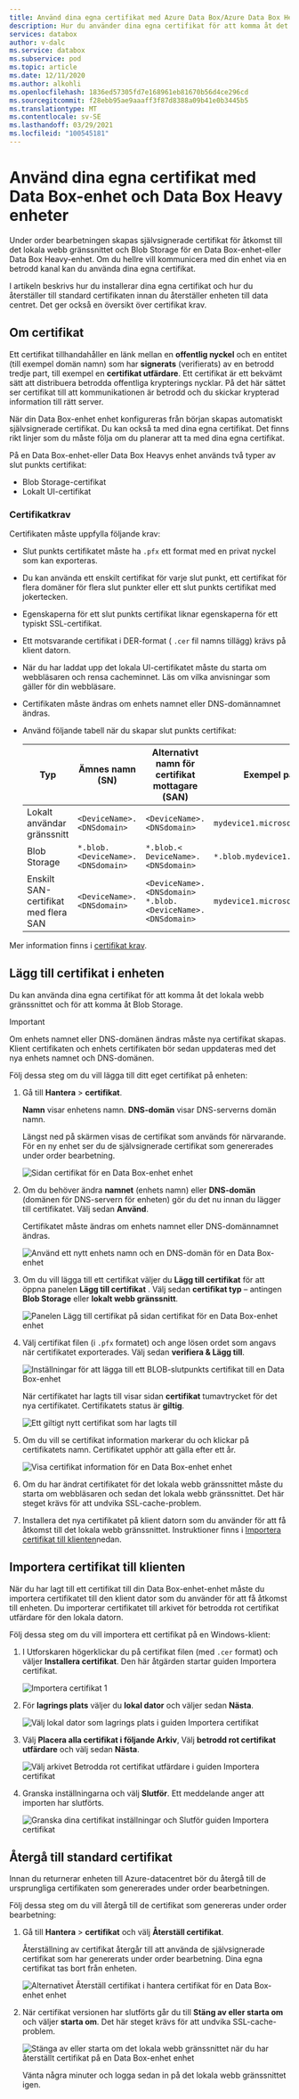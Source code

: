 ```yaml
---
title: Använd dina egna certifikat med Azure Data Box/Azure Data Box Heavy-enheter
description: Hur du använder dina egna certifikat för att komma åt det lokala webb gränssnittet och blogg lagringen på Data Box-enhet eller Data Box Heavy enheten.
services: databox
author: v-dalc
ms.service: databox
ms.subservice: pod
ms.topic: article
ms.date: 12/11/2020
ms.author: alkohli
ms.openlocfilehash: 1836ed57305fd7e168961eb81670b56d4ce296cd
ms.sourcegitcommit: f28ebb95ae9aaaff3f87d8388a09b41e0b3445b5
ms.translationtype: MT
ms.contentlocale: sv-SE
ms.lasthandoff: 03/29/2021
ms.locfileid: "100545181"
---
```

# <a name="use-your-own-certificates-with-data-box-and-data-box-heavy-devices"></a>Använd dina egna certifikat med Data Box-enhet och Data Box Heavy enheter

Under order bearbetningen skapas självsignerade certifikat för åtkomst till det lokala webb gränssnittet och Blob Storage för en Data Box-enhet-eller Data Box Heavy-enhet. Om du hellre vill kommunicera med din enhet via en betrodd kanal kan du använda dina egna certifikat.

I artikeln beskrivs hur du installerar dina egna certifikat och hur du återställer till standard certifikaten innan du återställer enheten till data centret. Det ger också en översikt över certifikat krav.

## <a name="about-certificates"></a>Om certifikat

Ett certifikat tillhandahåller en länk mellan en **offentlig nyckel** och en entitet (till exempel domän namn) som har **signerats** (verifierats) av en betrodd tredje part, till exempel en **certifikat utfärdare**.  Ett certifikat är ett bekvämt sätt att distribuera betrodda offentliga krypterings nycklar. På det här sättet ser certifikat till att kommunikationen är betrodd och du skickar krypterad information till rätt server.

När din Data Box-enhet enhet konfigureras från början skapas automatiskt självsignerade certifikat. Du kan också ta med dina egna certifikat. Det finns rikt linjer som du måste följa om du planerar att ta med dina egna certifikat.

På en Data Box-enhet-eller Data Box Heavys enhet används två typer av slut punkts certifikat:

- Blob Storage-certifikat
- Lokalt UI-certifikat

### <a name="certificate-requirements"></a>Certifikatkrav

Certifikaten måste uppfylla följande krav:

- Slut punkts certifikatet måste ha `.pfx` ett format med en privat nyckel som kan exporteras.
- Du kan använda ett enskilt certifikat för varje slut punkt, ett certifikat för flera domäner för flera slut punkter eller ett slut punkts certifikat med jokertecken.
- Egenskaperna för ett slut punkts certifikat liknar egenskaperna för ett typiskt SSL-certifikat.
- Ett motsvarande certifikat i DER-format ( `.cer` fil namns tillägg) krävs på klient datorn.
- När du har laddat upp det lokala UI-certifikatet måste du starta om webbläsaren och rensa cacheminnet. Läs om vilka anvisningar som gäller för din webbläsare.
- Certifikaten måste ändras om enhets namnet eller DNS-domännamnet ändras.
- Använd följande tabell när du skapar slut punkts certifikat:

  |Typ |Ämnes namn (SN)  |Alternativt namn för certifikat mottagare (SAN)  |Exempel på ämnes namn |
  |---------|---------|---------|---------|
  |Lokalt användar gränssnitt| `<DeviceName>.<DNSdomain>`|`<DeviceName>.<DNSdomain>`| `mydevice1.microsoftdatabox.com` |
  |Blob Storage|`*.blob.<DeviceName>.<DNSdomain>`|`*.blob.< DeviceName>.<DNSdomain>`|`*.blob.mydevice1.microsoftdatabox.com` |
  |Enskilt SAN-certifikat med flera SAN|`<DeviceName>.<DNSdomain>`|`<DeviceName>.<DNSdomain>`<br>`*.blob.<DeviceName>.<DNSdomain>`|`mydevice1.microsoftdatabox.com` |

Mer information finns i [certifikat krav](../../articles/databox-online/azure-stack-edge-gpu-certificate-requirements.md).

## <a name="add-certificates-to-device"></a>Lägg till certifikat i enheten

Du kan använda dina egna certifikat för att komma åt det lokala webb gränssnittet och för att komma åt Blob Storage.

> [!IMPORTANT]
> Om enhets namnet eller DNS-domänen ändras måste nya certifikat skapas. Klient certifikaten och enhets certifikaten bör sedan uppdateras med det nya enhets namnet och DNS-domänen.

Följ dessa steg om du vill lägga till ditt eget certifikat på enheten:

1. Gå till **Hantera**  >  **certifikat**.

   **Namn** visar enhetens namn. **DNS-domän** visar DNS-serverns domän namn.

   Längst ned på skärmen visas de certifikat som används för närvarande. För en ny enhet ser du de självsignerade certifikat som genererades under order bearbetning.

   ![Sidan certifikat för en Data Box-enhet enhet](media/data-box-bring-your-own-certificates/certificates-manage-certs.png)

2. Om du behöver ändra **namnet** (enhets namn) eller **DNS-domän** (domänen för DNS-servern för enheten) gör du det nu innan du lägger till certifikatet. Välj sedan **Använd**.

   Certifikatet måste ändras om enhets namnet eller DNS-domännamnet ändras.

   ![Använd ett nytt enhets namn och en DNS-domän för en Data Box-enhet](media/data-box-bring-your-own-certificates/certificates-device-name-dns.png)

3. Om du vill lägga till ett certifikat väljer du **Lägg till certifikat** för att öppna panelen **Lägg till certifikat** . Välj sedan **certifikat typ** – antingen **Blob Storage** eller **lokalt webb gränssnitt**.

   ![Panelen Lägg till certifikat på sidan certifikat för en Data Box-enhet enhet](media/data-box-bring-your-own-certificates/certificates-add-certificate-cert-type.png)

4. Välj certifikat filen (i `.pfx` formatet) och ange lösen ordet som angavs när certifikatet exporterades. Välj sedan **verifiera & Lägg till**.

   ![Inställningar för att lägga till ett BLOB-slutpunkts certifikat till en Data Box-enhet](media/data-box-bring-your-own-certificates/certificates-add-blob-cert.png)

   När certifikatet har lagts till visar sidan **certifikat** tumavtrycket för det nya certifikatet. Certifikatets status är **giltig**.

   ![Ett giltigt nytt certifikat som har lagts till](media/data-box-bring-your-own-certificates/certificates-view-new-certificate.png)

5. Om du vill se certifikat information markerar du och klickar på certifikatets namn. Certifikatet upphör att gälla efter ett år.

   ![Visa certifikat information för en Data Box-enhet enhet](media/data-box-bring-your-own-certificates/certificates-cert-details.png)

   <!--If you changed the local web UI certificate, you'll see the following error. This error will go away when you install the new certificate on the client computer.

   ![Error after a new Local web UI certificate is added to a Data Box device](media/data-box-bring-your-own-certificates/certificates-unable-to-communicate-error.png) TEST. RESTORE IF ERROR IS REPRODUCED.-->

6. Om du har ändrat certifikatet för det lokala webb gränssnittet måste du starta om webbläsaren och sedan det lokala webb gränssnittet. Det här steget krävs för att undvika SSL-cache-problem.

  <!-- TESTING THIS - The communication error should be gone from the **Certificates** screen.-->

7. Installera det nya certifikatet på klient datorn som du använder för att få åtkomst till det lokala webb gränssnittet. Instruktioner finns i [Importera certifikat till klienten](#import-certificates-to-client)nedan.


## <a name="import-certificates-to-client"></a>Importera certifikat till klienten

När du har lagt till ett certifikat till din Data Box-enhet-enhet måste du importera certifikatet till den klient dator som du använder för att få åtkomst till enheten. Du importerar certifikatet till arkivet för betrodda rot certifikat utfärdare för den lokala datorn.

Följ dessa steg om du vill importera ett certifikat på en Windows-klient:

1. I Utforskaren högerklickar du på certifikat filen (med `.cer` format) och väljer **Installera certifikat**. Den här åtgärden startar guiden Importera certifikat.

    ![Importera certifikat 1](media/data-box-bring-your-own-certificates/import-cert-01.png)

2. För **lagrings plats** väljer du **lokal dator** och väljer sedan **Nästa**.

    ![Välj lokal dator som lagrings plats i guiden Importera certifikat](media/data-box-bring-your-own-certificates/import-cert-02.png)

3. Välj **Placera alla certifikat i följande Arkiv**, Välj **betrodd rot certifikat utfärdare** och välj sedan **Nästa**.

   ![Välj arkivet Betrodda rot certifikat utfärdare i guiden Importera certifikat](media/data-box-bring-your-own-certificates/import-cert-03.png)

4. Granska inställningarna och välj **Slutför**. Ett meddelande anger att importen har slutförts.

   ![Granska dina certifikat inställningar och Slutför guiden Importera certifikat](media/data-box-bring-your-own-certificates/import-cert-04.png)

## <a name="revert-to-default-certificates"></a>Återgå till standard certifikat

Innan du returnerar enheten till Azure-datacentret bör du återgå till de ursprungliga certifikaten som genererades under order bearbetningen.

Följ dessa steg om du vill återgå till de certifikat som genereras under order bearbetning:

1. Gå till **Hantera**  >  **certifikat** och välj **Återställ certifikat**.

   Återställning av certifikat återgår till att använda de självsignerade certifikat som har genererats under order bearbetning. Dina egna certifikat tas bort från enheten.

   ![Alternativet Återställ certifikat i hantera certifikat för en Data Box-enhet enhet](media/data-box-bring-your-own-certificates/certificates-revert-certificates.png)

2. När certifikat versionen har slutförts går du till **Stäng av eller starta om** och väljer **starta om**. Det här steget krävs för att undvika SSL-cache-problem.

   ![Stänga av eller starta om det lokala webb gränssnittet när du har återställt certifikat på en Data Box-enhet enhet](media/data-box-bring-your-own-certificates/certificates-restart-ui.png)

   Vänta några minuter och logga sedan in på det lokala webb gränssnittet igen.
